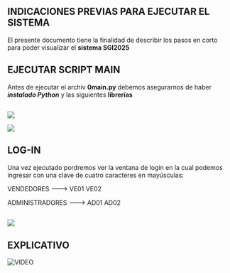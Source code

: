 
## INDICACIONES PREVIAS PARA EJECUTAR EL SISTEMA


El presente documento tiene la finalidad de describir los pasos en corto para poder visualizar el **sistema SGI2025**
## EJECUTAR SCRIPT MAIN

Antes de ejecutar el archiv **0main.py** debemos asegurarnos de haber ***instalado Python*** y las siguientes **librerías**
## 

![](https://cdn.glitch.global/9dafd543-5a50-43b1-a036-762c9cb807d4/104.png?v=1750858889902)

![](https://cdn.glitch.global/9dafd543-5a50-43b1-a036-762c9cb807d4/107.png?v=1750859107395)

## LOG-IN
Una vez ejecutado pordremos ver la ventana de login en la cual podemos ingresar con una clave de cuatro caracteres en mayúsculas:

VENDEDORES      ---> VE01 VE02

ADMINISTRADORES ---> AD01 AD02

## 

![](https://cdn.glitch.global/9dafd543-5a50-43b1-a036-762c9cb807d4/109.png?v=1750859563481)

## EXPLICATIVO

![VIDEO]([https://drive.google.com/file/d/1_IfLHclqUuGrNxcJQA5gYGnPuFcSO3i8/view?usp=sharing](https://drive.google.com/file/d/1_IfLHclqUuGrNxcJQA5gYGnPuFcSO3i8/view))

